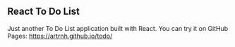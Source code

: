 ## React To Do List
Just another To Do List application built with React.
You can try it on GitHub Pages: https://artrnh.github.io/todo/
